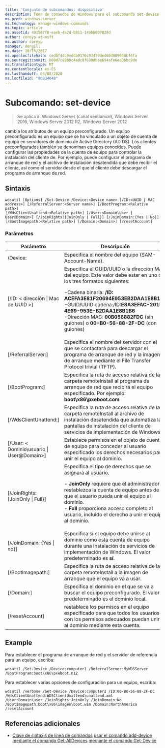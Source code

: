 ```yaml
---
title: 'Conjunto de subcomandos: dispositivo'
description: Tema de comandos de Windows para el subcomando set-device, que cambia los atributos de un equipo preconfigurado.
ms.prod: windows-server
ms.technology: manage-windows-commands
ms.topic: article
ms.assetid: 401567f8-eaeb-4a2d-b811-140bb007028d
author: coreyp-at-msft
ms.author: coreyp
manager: dongill
ms.date: 10/16/2017
ms.openlocfilehash: ced5f44c9edda0176c93479ded60d809644bf4fa
ms.sourcegitcommit: b00d7c8968c4adc8f699dbee694afe6ed36bc9de
ms.translationtype: MT
ms.contentlocale: es-ES
ms.lasthandoff: 04/08/2020
ms.locfileid: "80834048"
---
```

# <a name="subcommand-set-device"></a>Subcomando: set-device

>Se aplica a: Windows Server (canal semianual), Windows Server 2016, Windows Server 2012 R2, Windows Server 2012

cambia los atributos de un equipo preconfigurado. Un equipo preconfigurado es un equipo que se ha vinculado a un objeto de cuenta de equipo en servidores de dominio de Active Directory (AD DS). Los clientes preconfigurados también se denominan equipos conocidos. Puede configurar las propiedades de la cuenta de equipo para controlar la instalación del cliente de. Por ejemplo, puede configurar el programa de arranque de red y el archivo de instalación desatendida que debe recibir el cliente, así como el servidor desde el que el cliente debe descargar el programa de arranque de red.

## <a name="syntax"></a>Sintaxis
```
wdsutil [Options] /Set-Device /Device:<Device name> [/ID:<UUID | MAC address>] [/ReferralServer:<Server name>] [/BootProgram:<Relative path>] 
[/WdsClientUnattend:<Relative path>] [/User:<Domain\User | User@Domain>] [/JoinRights:{JoinOnly | Full}] [/JoinDomain:{Yes | No}] [/BootImagepath:<Relative path>] [/Domain:<Domain>] [/resetAccount]
```
### <a name="parameters"></a>Parámetros
|Parámetro|Descripción|
|-------|--------|
|/Device:<computer name>|Especifica el nombre del equipo (SAM-Account-Name).|
|[/ID: < dirección &#124; Mac de UUID >]|Especifica el GUID/UUID o la dirección MAC del equipo. Este valor debe estar en uno de los tres formatos siguientes:<p>-Cadena binaria: **/ID: ACEFA3E81F20694E953EB2DAA1E8B1B6**<br />-GUID/UUID cadena:/ID:**E8A3EFAC-201F-4E69-953E-B2DAA1E8B1B6**<br />-Dirección MAC: **00B056882FDC** (sin guiones) o **00-B0-56-88-2F-DC** (con guiones)|
|[/ReferralServer:<Server name>]|Especifica el nombre del servidor con el que se contactará para descargar el programa de arranque de red y la imagen de arranque mediante el File Transfer Protocol trivial (TFTP).|
|[/BootProgram:<Relative path>]|Especifica la ruta de acceso relativa de la carpeta remoteInstall al programa de arranque de red que recibirá el equipo especificado. Por ejemplo: **boot\x86\pxeboot.com**|
|[/WdsClientUnattend:<Relative path>]|Especifica la ruta de acceso relativa de la carpeta remoteInstall al archivo de instalación desatendida que automatiza las pantallas de instalación del cliente de servicios de implementación de Windows.|
|[/User: < Dominio\usuario &#124; User@Domain>]|Establece permisos en el objeto de cuenta de equipo para conceder al usuario especificado los derechos necesarios para unir el equipo al dominio.|
|[/JoinRights: {JoinOnly &#124; Full}]|Especifica el tipo de derechos que se asignará al usuario.<p>-   **JoinOnly** requiere que el administrador restablezca la cuenta de equipo antes de que el usuario pueda unir el equipo al dominio.<br />-   **Full** proporciona acceso completo al usuario, incluido el derecho a unir el equipo al dominio.|
|[/JoinDomain: {Yes &#124; no}]|Especifica si el equipo debe unirse al dominio como esta cuenta de equipo durante una instalación de servicios de implementación de Windows. El valor predeterminado es **sí**.|
|[/BootImagepath:<Relative path>]|Especifica la ruta de acceso relativa de la carpeta remoteInstall a la imagen de arranque que el equipo va a usar.|
|[/Domain:<Domain>]|Especifica el dominio en el que se va a buscar el equipo preconfigurado. El valor predeterminado es el dominio local.|
|[/resetAccount]|restablece los permisos en el equipo especificado para que todos los usuarios con los permisos adecuados puedan unirse al dominio mediante esta cuenta.|
## <a name="examples"></a><a name=BKMK_examples></a>Example
Para establecer el programa de arranque de red y el servidor de referencia para un equipo, escriba:
```
wdsutil /Set-Device /Device:computer1 /ReferralServer:MyWDSServer
/BootProgram:boot\x86\pxeboot.n12
```
Para establecer varias opciones de configuración para un equipo, escriba:
```
wdsutil /verbose /Set-Device /Device:computer2 /ID:00-B0-56-88-2F-DC /WdsClientUnattend:WDSClientUnattend\unattend.xml 
/User:Domain\user /JoinRights:JoinOnly /JoinDomain:No /BootImagepath:boot\x86\images\boot.wim /Domain:NorthAmerica /resetAccount
```
## <a name="additional-references"></a>Referencias adicionales
- [Clave de sintaxis de línea de comandos](command-line-syntax-key.md)
[usar el comando add-device](using-the-add-device-command.md)
[mediante el comando Get-AllDevices](using-the-get-alldevices-command.md)
[mediante el comando Get-Device](using-the-get-device-command.md)

